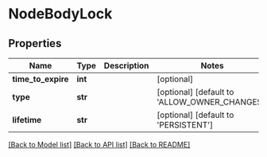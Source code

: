 # NodeBodyLock

## Properties
Name | Type | Description | Notes
------------ | ------------- | ------------- | -------------
**time_to_expire** | **int** |  | [optional] 
**type** | **str** |  | [optional] [default to 'ALLOW_OWNER_CHANGES']
**lifetime** | **str** |  | [optional] [default to 'PERSISTENT']

[[Back to Model list]](../README.md#documentation-for-models) [[Back to API list]](../README.md#documentation-for-api-endpoints) [[Back to README]](../README.md)


